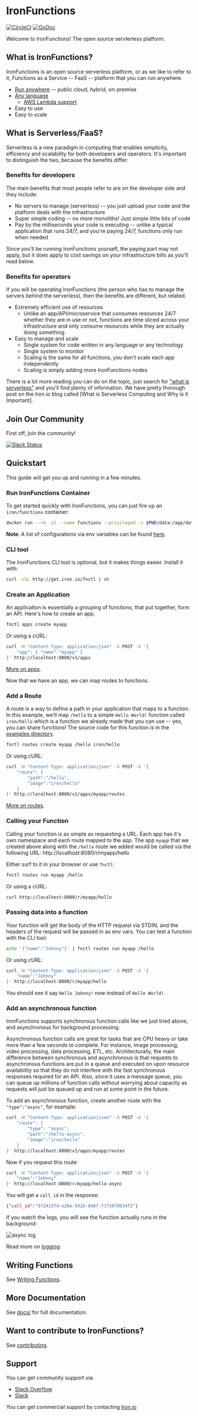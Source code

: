 # IronFunctions

[![CircleCI](https://circleci.com/gh/iron-io/functions.svg?style=svg)](https://circleci.com/gh/iron-io/functions) 
[![GoDoc](https://godoc.org/github.com/iron-io/functions?status.svg)](https://godoc.org/github.com/iron-io/functions)

Welcome to IronFunctions!  The open source servlerless platform. 

## What is IronFunctions?

IronFunctions is an open source serverless platform, or as we like to refer to it, Functions as a 
Service -- FaaS -- platform that you can run anywhere. 

* [Run anywhere](docs/faq.md#where-can-run-ironfunctions) -- public cloud, hybrid, on-premise
* [Any language](docs/faq.md#which-languages-are-supported)
  * [AWS Lambda support](docs/lambda/README.md)
* Easy to use
* Easy to scale

## What is Serverless/FaaS?

Serverless is a new paradigm in computing that enables simplicity, efficiency and scalability for both developers 
and operators. It's important to distinguish the two, because the benefits differ:

### Benefits for developers

The main benefits that most people refer to are on the developer side and they include:

* No servers to manage (serverless) -- you just upload your code and the platform deals with the infrastructure
* Super simple coding -- no more monoliths! Just simple little bits of code
* Pay by the milliseconds your code is executing -- unlike a typical application that runs 24/7, and you're paying
24/7, functions only run when needed

Since you'll be running IronFunctions yourself, the paying part may not apply, but it does apply to 
cost savings on your infrastructure bills as you'll read below. 

### Benefits for operators

If you will be operating IronFunctions (the person who has to manage the servers behind the serverless), 
then the benefits are different, but related. 

* Extremely efficient use of resources
  * Unlike an app/API/microservice that consumes resources 24/7 whether they 
are in use or not, functions are time sliced across your infrastructure and only consume resources while they are 
actually doing something
* Easy to manage and scale
  * Single system for code written in any language or any technology
  * Single system to monitor
  * Scaling is the same for all functions, you don't scale each app independently
  * Scaling is simply adding more IronFunctions nodes

There is a lot more reading you can do on the topic, just search for ["what is serverless"](https://www.google.com/webhp?sourceid=chrome-instant&ion=1&espv=2&ie=UTF-8#q=what%20is%20serverless) 
and you'll find plenty of information. We have pretty thorough post on the Iron.io blog called [What is Serverless Computing and Why is it Important].

## Join Our Community

First off, join the community!

[![Slack Status](https://open-iron.herokuapp.com/badge.svg)](http://get.iron.io/open-slack)

## Quickstart

This guide will get you up and running in a few minutes.

### Run IronFunctions Container

To get started quickly with IronFunctions, you can just fire up an `iron/functions` container:

```sh
docker run --rm -it --name functions --privileged -v $PWD/data:/app/data -p 8080:8080 iron/functions
```

**Note**: A list of configurations via env variables can be found [here](docs/options.md).

### CLI tool

The IronFunctions CLI tool is optional, but it makes things easier. Install it with:

```sh
curl -sSL http://get.iron.io/fnctl | sh
```

### Create an Application

An application is essentially a grouping of functions, that put together, form an API. Here's how to create an app.

```sh
fnctl apps create myapp
```

Or using a cURL:

```sh
curl -H "Content-Type: application/json" -X POST -d '{
    "app": { "name":"myapp" }
}' http://localhost:8080/v1/apps
```

[More on apps](docs/apps.md).

Now that we have an app, we can map routes to functions.

### Add a Route

A route is a way to define a path in your application that maps to a function. In this example, we'll map
`/hello` to a simple `Hello World!` function called `iron/hello` which is a function we already made that you
can use -- yes, you can share functions! The source code for this function is in the [examples directory](examples/hello-go). 

```sh
fnctl routes create myapp /hello iron/hello
```

Or using cURL:

```sh
curl -H "Content-Type: application/json" -X POST -d '{
    "route": {
        "path":"/hello",
        "image":"iron/hello"
    }
}' http://localhost:8080/v1/apps/myapp/routes
```

[More on routes](docs/routes.md).

### Calling your Function

Calling your function is as simple as requesting a URL. Each app has it's own namespace and each route mapped to the app.
The app `myapp` that we created above along with the `/hello` route we added would be called via the following 
URL: http://localhost:8080/r/myapp/hello

Either surf to it in your browser or use `fnctl`:

```sh
fnctl routes run myapp /hello
```

Or using a cURL:

```sh
curl http://localhost:8080/r/myapp/hello
```

### Passing data into a function

Your function will get the body of the HTTP request via STDIN, and the headers of the request will be passed in
as env vars. You can test a function with the CLI tool:

```sh
echo '{"name":"Johnny"}' | fnctl routes run myapp /hello
```

Or using cURL:

```sh
curl -H "Content-Type: application/json" -X POST -d '{
    "name":"Johnny"
}' http://localhost:8080/r/myapp/hello
```

You should see it say `Hello Johnny!` now instead of `Hello World!`.

### Add an asynchronous function

IronFunctions supports synchronous function calls like we just tried above, and asynchronous for background processing.

Asynchronous function calls are great for tasks that are CPU heavy or take more than a few seconds to complete.
For instance, image processing, video processing, data processing, ETL, etc.
Architecturally, the main difference between synchronous and asynchronous is that requests
to asynchronous functions are put in a queue and executed on upon resource availability so that they do not interfere with the fast synchronous responses required for an API.
Also, since it uses a message queue, you can queue up millions of function calls without worrying about capacity as requests will
just be queued up and run at some point in the future.

To add an asynchronous function, create another route with the `"type":"async"`, for example:

```sh
curl -H "Content-Type: application/json" -X POST -d '{
    "route": {
        "type": "async",
        "path":"/hello-async",
        "image":"iron/hello"
    }
}' http://localhost:8080/v1/apps/myapp/routes
```

Now if you request this route:

```sh
curl -H "Content-Type: application/json" -X POST -d '{
    "name":"Johnny"
}' http://localhost:8080/r/myapp/hello-async
```

You will get a `call_id` in the response:

```json
{"call_id":"572415fd-e26e-542b-846f-f1f5870034f2"}
```

If you watch the logs, you will see the function actually runs in the background:

![async log](docs/async-log.png)

Read more on [logging](docs/logging.md).

## Writing Functions

See [Writing Functions](docs/writing.md).

## More Documentation

See [docs/](docs/README.md) for full documentation.

## Want to contribute to IronFunctions?

See [contributing](CONTRIBUTING.md).

## Support

You can get community support via:

* [Stack Overflow](http://stackoverflow.com/questions/tagged/ironfunctions)
* [Slack](https://get.iron.io/open-slack)

You can get commercial support by contacting [Iron.io](https://iron.io)

